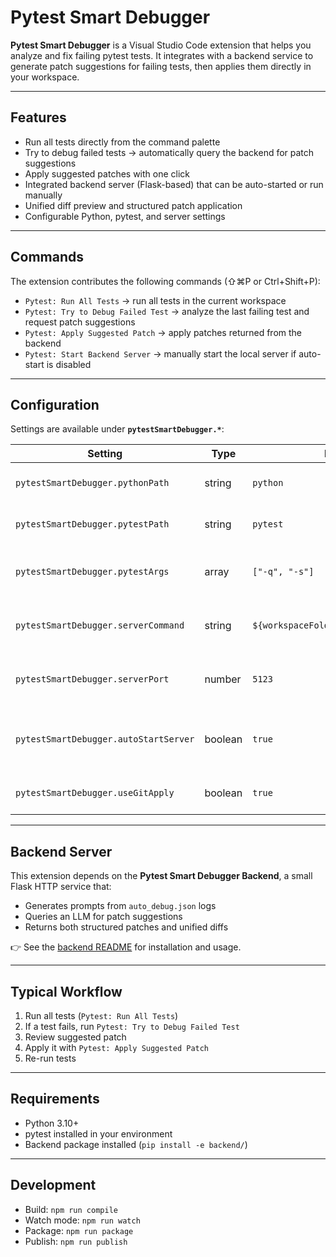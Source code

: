 # Pytest Smart Debugger

**Pytest Smart Debugger** is a Visual Studio Code extension that helps you analyze and fix failing pytest tests.
It integrates with a backend service to generate patch suggestions for failing tests, then applies them directly in your workspace.

---

## Features

- Run all tests directly from the command palette
- Try to debug failed tests → automatically query the backend for patch suggestions
- Apply suggested patches with one click
- Integrated backend server (Flask-based) that can be auto-started or run manually
- Unified diff preview and structured patch application
- Configurable Python, pytest, and server settings

---

## Commands

The extension contributes the following commands (⇧⌘P or Ctrl+Shift+P):

- `Pytest: Run All Tests` → run all tests in the current workspace
- `Pytest: Try to Debug Failed Test` → analyze the last failing test and request patch suggestions
- `Pytest: Apply Suggested Patch` → apply patches returned from the backend
- `Pytest: Start Backend Server` → manually start the local server if auto-start is disabled

---

## Configuration

Settings are available under **`pytestSmartDebugger.*`**:

| Setting | Type | Default | Description |
|---------|------|---------|-------------|
| `pytestSmartDebugger.pythonPath` | string | `python` | Path to Python executable |
| `pytestSmartDebugger.pytestPath` | string | `pytest` | Path to pytest executable |
| `pytestSmartDebugger.pytestArgs` | array | `["-q", "-s"]` | Extra arguments to pass to pytest |
| `pytestSmartDebugger.serverCommand` | string | `${workspaceFolder}/python/server.py` | Command to start the backend server |
| `pytestSmartDebugger.serverPort` | number | `5123` | Port used by the local backend server |
| `pytestSmartDebugger.autoStartServer` | boolean | `true` | Whether to auto-start the server when needed |
| `pytestSmartDebugger.useGitApply` | boolean | `true` | Use `git apply` for unified diffs |

---

## Backend Server

This extension depends on the **Pytest Smart Debugger Backend**, a small Flask HTTP service that:

- Generates prompts from `auto_debug.json` logs
- Queries an LLM for patch suggestions
- Returns both structured patches and unified diffs

👉 See the [backend README](../backend/README.md) for installation and usage.

---

## Typical Workflow

1. Run all tests (`Pytest: Run All Tests`)
2. If a test fails, run `Pytest: Try to Debug Failed Test`
3. Review suggested patch
4. Apply it with `Pytest: Apply Suggested Patch`
5. Re-run tests

---

## Requirements

- Python 3.10+  
- pytest installed in your environment  
- Backend package installed (`pip install -e backend/`)  

---

## Development

- Build: `npm run compile`  
- Watch mode: `npm run watch`  
- Package: `npm run package`  
- Publish: `npm run publish`  
